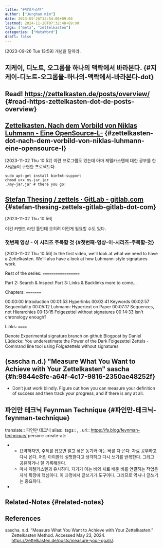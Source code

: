 ```yaml
---
title: "#제텔카스텐"
author: ["Junghan Kim"]
date: 2023-09-26T13:54:00+09:00
lastmod: 2024-11-20T07:32:48+09:00
tags: ["meta", "zettelkasten"]
categories: ["MetaWord"]
draft: false
---
```


<span class="timestamp-wrapper"><span class="timestamp">[2023-09-26 Tue 13:59] </span></span> 개념을 달아라.


## 지케이, 디노트, 오그롬을 하나의 맥락에서 바라본다. {#지케이-디노트-오그롬을-하나의-맥락에서-바라본다-dot}


## Read! <https://zettelkasten.de/posts/overview/> {#read-https-zettelkasten-dot-de-posts-overview}


## [Zettelkasten. Nach dem Vorbild von Niklas Luhmann - Eine OpenSource-L-](http://zettelkasten.danielluedecke.de/) {#zettelkasten-dot-nach-dem-vorbild-von-niklas-luhmann-eine-opensource-l}

<span class="timestamp-wrapper"><span class="timestamp">[2023-11-02 Thu 10:52] </span></span> 이런 프로그램도 있는데 아마 제텔카스텐에 대한 공부를 한 사람들이 구현한 프로젝트다.

```text
sudo apt-get install binfmt-support
chmod u+x my-jar.jar
./my-jar.jar # there you go!
```


## [Stefan Thesing / zettels · GitLab - gitlab.com](https://gitlab.com/sthesing/zettels) {#stefan-thesing-zettels-gitlab-gitlab-dot-com}

<span class="timestamp-wrapper"><span class="timestamp">[2023-11-02 Thu 10:56]</span></span>

이건 커맨드 라인 툴인데 오히려 이런게 필요할 수도 있다.


### 첫번째 영상 - 이 시리즈 주목할 것 {#첫번째-영상-이-시리즈-주목할-것}

<span class="timestamp-wrapper"><span class="timestamp">[2023-11-02 Thu 10:56]</span></span> In the first video, we'll look at what we need to have a Zettelkasten. We'll also have a look at how Luhmann-style signatures work.

Rest of the series: `=================`

Part 2: Search &amp; Inspect Part 3: Links &amp; Backlinks more to come...

Chapters: `=======`

00:00:00 Introduction 00:01:53 Hyperlinks 00:02:41 Keywords 00:02:57 Sequentiality 00:05:12 Luhmann: Hypertext on Paper 00:07:17 Sequences, not Hierarchies 00:13:15 Folgezettel without signatures 00:14:33 Isn't chronology enough?

Links: `====`

Denote Experimental signature branch on github Blogpost by Daniel Lüdecke: You underestimate the Power of the Dark Folgezettel Zettels - Command line tool using Folgezettels without signatures


## (sascha n.d.) "Measure What You Want to Achieve with Your Zettelkasten" sascha {#h:9844e8fe-a64f-4c17-9816-2350ae48252f}

-   Don’t just work blindly. Figure out how you can measure your definition of success and then track your progress, and if there is any at all.


## 파인만 테크닉 Feynman Technique {#파인만-테크닉-feynman-technique}

translate:: 파인만 테크닉 alias:: tags:: , , url:: <https://fs.blog/feynman-technique/> person:: create-at::

-   -   요약하자면, 주제를 잡으면 알고 싶은 동기와 아는 바를 다 쓴다. 자료 공부하고 다시 쓴다. 어린 아이한테 설명한다고 생각하고 다시 쓰기를 반복한다. 그리고 공유하거나 잘 기록해둔다.
    -   마치 제텔카스텐과 유사하다. 자기가 아는 바와 새로 배운 바를 연결하는 작업은 지식 확장에 핵심이다. 이 과정에서 글쓰기가 도구이다. 그러므로 역시나 글쓰기는 중요하다.
-


## Related-Notes {#related-notes}

## References

<style>.csl-entry{text-indent: -1.5em; margin-left: 1.5em;}</style><div class="csl-bib-body">
  <div class="csl-entry">sascha. n.d. “Measure What You Want to Achieve with Your Zettelkasten.” Zettelkasten Method. Accessed May 23, 2024. <a href="https://zettelkasten.de/posts/measure-your-goals/">https://zettelkasten.de/posts/measure-your-goals/</a>.</div>
</div>
